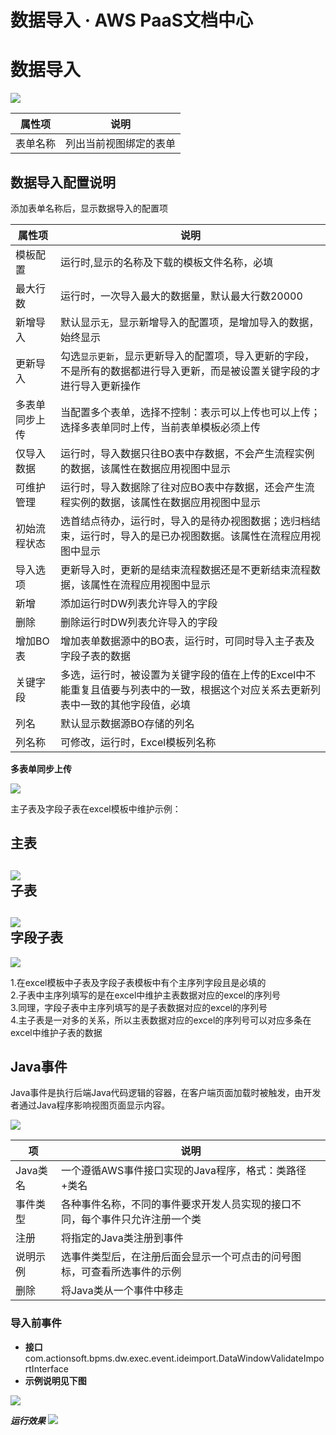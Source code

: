 # 数据导入 · AWS PaaS文档中心

# 数据导入

[![](https://docs.awspaas.com/user-manual/aws-pass-console-user-manual-dw-vue3.0-64ga/new_dw/24-3.png)](<24-3.png>)

属性项 | 说明  
---|---  
表单名称 | 列出当前视图绑定的表单  
  
## 数据导入配置说明

添加表单名称后，显示数据导入的配置项

属性项 | 说明  
---|---  
模板配置 | 运行时,显示的名称及下载的模板文件名称，必填  
最大行数 | 运行时，一次导入最大的数据量，默认最大行数20000  
新增导入 | 默认显示`无`，显示新增导入的配置项，是增加导入的数据，始终显示  
更新导入 | 勾选`显示更新`，显示更新导入的配置项，导入更新的字段，不是所有的数据都进行导入更新，而是被设置关键字段的才进行导入更新操作  
多表单同步上传 | 当配置多个表单，选择不控制：表示可以上传也可以上传；选择多表单同时上传，当前表单模板必须上传  
仅导入数据 | 运行时，导入数据只往BO表中存数据，不会产生流程实例的数据，该属性在数据应用视图中显示  
可维护管理 | 运行时，导入数据除了往对应BO表中存数据，还会产生流程实例的数据，该属性在数据应用视图中显示  
初始流程状态 | 选首结点待办，运行时，导入的是待办视图数据；选归档结束，运行时，导入的是已办视图数据。该属性在流程应用视图中显示  
导入选项 | 更新导入时，更新的是结束流程数据还是不更新结束流程数据，该属性在流程应用视图中显示  
新增 | 添加运行时DW列表允许导入的字段  
删除 | 删除运行时DW列表允许导入的字段  
增加BO表 | 增加表单数据源中的BO表，运行时，可同时导入主子表及字段子表的数据  
关键字段 | 多选，运行时，被设置为关键字段的值在上传的Excel中不能重复且值要与列表中的一致，根据这个对应关系去更新列表中一致的其他字段值，必填  
列名 | 默认显示数据源BO存储的列名  
列名称 | 可修改，运行时，Excel模板列名称  
  
**多表单同步上传**

[![](https://docs.awspaas.com/user-manual/aws-pass-console-user-manual-dw-vue3.0-64ga/new_dw/24-3.1.png)](<24-3.1.png>)

主子表及字段子表在excel模板中维护示例：

主表  
---  
[![](https://docs.awspaas.com/user-manual/aws-pass-console-user-manual-dw-vue3.0-64ga/new_dw/zhu.png)](<zhu.png>)  
子表  
---  
[![](https://docs.awspaas.com/user-manual/aws-pass-console-user-manual-dw-vue3.0-64ga/new_dw/zi.png)](<zi.png>)  
字段子表  
---  
[![](https://docs.awspaas.com/user-manual/aws-pass-console-user-manual-dw-vue3.0-64ga/new_dw/zizi.png)](<zizi.png>)  
  
1.在excel模板中子表及字段子表模板中有个主序列字段且是必填的  
2.子表中主序列填写的是在excel中维护主表数据对应的excel的序列号  
3.同理，字段子表中主序列填写的是子表数据对应的excel的序列号  
4.主子表是一对多的关系，所以主表数据对应的excel的序列号可以对应多条在excel中维护子表的数据

## Java事件

Java事件是执行后端Java代码逻辑的容器，在客户端页面加载时被触发，由开发者通过Java程序影响视图页面显示内容。

[![](https://docs.awspaas.com/user-manual/aws-pass-console-user-manual-dw-vue3.0-64ga/new_dw/24-5.png)](<24-5.png>)

项 | 说明  
---|---  
Java类名 | 一个遵循AWS事件接口实现的Java程序，格式：类路径+类名  
事件类型 | 各种事件名称，不同的事件要求开发人员实现的接口不同，每个事件只允许注册一个类  
注册 | 将指定的Java类注册到事件  
说明示例 | 选事件类型后，在注册后面会显示一个可点击的问号图标，可查看所选事件的示例  
删除 | 将Java类从一个事件中移走  
  
### 导入前事件

  * **接口** com.actionsoft.bpms.dw.exec.event.ideimport.DataWindowValidateImportInterface
  * **示例说明见下图**

[![](https://docs.awspaas.com/user-manual/aws-pass-console-user-manual-dw-vue3.0-64ga/new_dw/24-6.png)](<24-6.png>)

**_运行效果_** [![](https://docs.awspaas.com/user-manual/aws-pass-console-user-manual-dw-vue3.0-64ga/new_dw/24-7.gif)](<24-7.gif>)